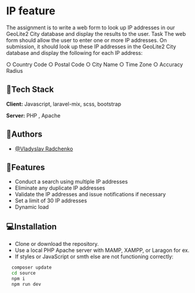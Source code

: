 
# IP feature

The assignment is to write a web form to look up IP addresses in our GeoLite2 City database
and display the results to the user.
Task
The web form should allow the user to enter one or more IP addresses. On submission, it
should look up these IP addresses in the GeoLite2 City database and display the following for
each IP address:

○ Country Code
○ Postal Code
○ City Name
○ Time Zone
○ Accuracy Radius


## 🏹Tech Stack

**Client:** Javascript, laravel-mix, scss, bootstrap

**Server:** PHP , Apache


## 👾Authors

- [@Vladyslav Radchenko](https://github.com/sweazy4a)


## 🏀Features

- Conduct a search using multiple IP addresses
- Eliminate any duplicate IP addresses
- Validate the IP addresses and issue notifications if necessary
- Set a limit of 30 IP addresses
- Dynamic load



## 💻Installation

- Clone or download the repository.
- Use a local PHP Apache server with MAMP, XAMPP, or Laragon for ex.
- If styles or JavaScript or smth else are not functioning correctly:
```bash
  composer update
  cd source
  npm i
  npm run dev
```
    
